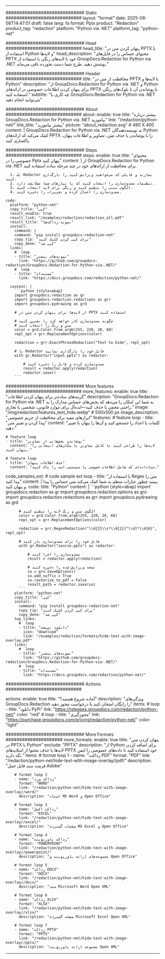 
---
############################# Static ############################
layout: "format"
date:  2025-08-08T14:47:01
draft: false
lang: fa
format: Pptx
product: "Redaction"
product_tag: "redaction"
platform: "Python via .NET"
platform_tag: "python-net"

############################# Head ############################
head_title: "پنهان کردن متن در PPTX با استفاده از Python و لایه‌ها"
head_description: "محتوای حساس را در فایل‌های PPTX خود با لایه‌های رنگی با استفاده از GroupDocs.Redaction for Python via .NET پوشش دهید. طرح شما دست نخورده باقی می‌ماند."

############################# Header ############################
title: "محافظت از متن در PPTX با لایه‌ها و Python" 
description: "از GroupDocs.Redaction for Python via .NET و Python برای پنهان کردن اطلاعات خصوصی در ارائه‌های PPTX با پوشاندن آن با بلوک‌های رنگی استفاده کنید."
subtitle: "چه کاری با GroupDocs.Redaction for Python via .NET می‌توانید انجام دهید" 

############################# About ############################
about:
    enable: true
    title: "بیشتر درباره GroupDocs.Redaction for Python via .NET بیاموزید"
    link: "/redaction/python-net/"
    link_title: "بیشتر بیاموزید"
    picture: "about_redaction.svg" # 480 X 400
    content: |
       GroupDocs.Redaction for Python via .NET به توسعه‌دهندگان Python کمک می‌کند که ارائه‌های PPTX را با پوشاندن یا حذف متن، تصاویر و اطلاعات پنهان، پاکسازی کنند.

############################# Steps ############################
steps:
    enable: true
    title: "محتوای خصوصی را در Pptx پنهان کنید"
    content: |
      از GroupDocs.Redaction for Python via .NET برای محافظت از ارائه‌های خود در چند مرحله ساده استفاده کنید.
      
      1. یک Redactor بسازید و فایلی که می‌خواهید ویرایش کنید را بارگذاری کنید.
      2. تنظیمات مسدودسازی را انتخاب کنید که با نیازهای شما مطابقت دارد.
      3. الگوی متنی را تنظیم کنید و رنگی برای لایه انتخاب کنید.
      4. مسدودسازی را اعمال کرده و تغییرات را ذخیره کنید.
   
    code:
      platform: "python-net"
      copy_title: "کپی"
      result_enable: true
      result_link: "/examples/redaction/redaction_all.pdf"
      result_title: "نمونه رداکت‌ها"
      install:
        command: |
        command: "pip install groupdocs-redaction-net"
        copy_tip: "برای کپی کردن کلیک کنید"
        copy_done: "کپی شد"
      links:
        #  loop
        - title: "نمونه‌های بیشتر"
          link: "https://github.com/groupdocs-redaction/GroupDocs.Redaction-for-Python-via-.NET/"
        #  loop
        - title: "مستندات"
          link: "https://docs.groupdocs.com/redaction/python-net/"
          
      content: |
        ```python {style=abap}
        import groupdocs.redaction as gr
        import groupdocs.redaction.redactions as grr
        import groupdocs.pydrawing as grd

        # از لایه‌ها برای پنهان کردن متن در PPTX استفاده کنید

        # چگونه مسدودسازی کار خواهد کرد را تعیین کنید
        # متن و رنگ را انتخاب کنید
        color = grd.Color.from_argb(255, 220, 20, 60)
        repl_opt = grr.ReplacementOptions(color)
                
        redaction = grr.ExactPhraseRedaction("Text to hide", repl_opt)

        # با Redactor فایل خود را بارگذاری نمایید
        with gr.Redactor("input.pptx") as redactor:

            # مسدودسازی کرده و فایل را ذخیره کنید
            result = redactor.apply(redaction)
            redactor.save()
        ```            


############################# More features ############################
more_features:
  enable: true
  title: "گزینه‌های ساده‌تر برای پنهان کردن اطلاعات"
  description: "GroupDocs.Redaction for Python via .NET به شما این امکان را می‌دهد که بخش‌های حساس مدارک را به راحتی مخفی یا حذف کنید—ایده‌آل برای موارد قانونی، شخصی یا تجاری."
  image: "/img/redaction/features_text_hide.webp" # 500x500 px
  image_description: "ابزارهای مفید برای محافظت از حریم خصوصی"
  features:
    # feature loop
    - title: "پیدا کردن و تغییر متن"
      content: "کلمات یا اعداد را جستجو کنید و آن‌ها را پنهان یا تغییر دهید."

    # feature loop
    - title: "پوشاندن بخش‌هایی از تصاویر"
      content: "لایه‌ها را طراحی کنید تا کامل تصاویر یا مکان‌های انتخابی را پنهان کنید."

    # feature loop
    - title: "حذف اطلاعات پنهان"
      content: "متاداده‌ای که شامل اطلاعات خصوصی یا سیستمی است را پاک کنید."
      
  code_samples_ext:
    # code sample ext loop
    - title: "با استفاده از Regex متن را پیدا کنید"
      content: |
        ببینید چطور عبارات منظم به شما کمک می‌کند متن حساس را پیدا و پنهان کنید.
      code:
        title: "Python"
        content: |
          ```python {style=abap}
          import groupdocs.redaction as gr
          import groupdocs.redaction.options as gro
          import groupdocs.redaction.redactions as grr
          import groupdocs.pydrawing as grd

          # الگوی متن و رنگ لایه را تنظیم کنید
          color = grd.Color.from_argb(255, 220, 20, 60)
          repl_opt = grr.ReplacementOptions(color)

          redaction = grr.RegexRedaction("\\d{2}\\s*\\d{2}[^\\d]*\\d{6}", repl_opt)

          # فایل خود را برای مسدودسازی باز کنید
          with gr.Redactor("source.pptx") as redactor:

              # مسدودسازی را اجرا کنید
              result = redactor.apply(redaction)

              # نسخه ویرایش شده را ذخیره کنید
              so = gro.SaveOptions()
              so.add_suffix = True
              so.rasterize_to_pdf = False
              result_path = redactor.save(so)
          ```
        platform: "python-net"
        copy_title: "کپی"
        install:
          command: "pip install groupdocs-redaction-net"
          copy_tip: "برای کپی کردن کلیک کنید"
          copy_done: "کپی شد"
        top_links:
          #  loop
          - title: "دانلود نتیجه"
            icon: "download"
            link: "/examples/redaction/formats/hide-text-with-image-overlay.pdf"
        links:
          #  loop
          - title: "نمونه‌های بیشتر"
            link: "https://github.com/groupdocs-redaction/GroupDocs.Redaction-for-Python-via-.NET/"
          #  loop
          - title: "مستندات"
            link: "https://docs.groupdocs.com/redaction/python-net/"


############################# Actions ############################

actions:
  enable: true
  title: "آماده شروع هستید؟"
  description: "ویژگی‌های GroupDocs.Redaction را رایگان امتحان کنید یا درخواست مجوز دهید"
  items:
    #  loop
    - title: "دانلود PyPi"
      link: "https://releases.groupdocs.com/redaction/python-net/"
      color: "red"
        #  loop
    - title: "مجوزگیری"
      link: "https://purchase.groupdocs.com/pricing/redaction/python-net/"
      color: "light"


############################# More Formats #####################
more_formats:
    enable: true
    title: "پنهان کردن متن در PPTX با Python"
    exclude: "PPTX"
    description: "از Python برای اضافه کردن لایه‌ها یا حذف محتوا از اسلایدهای PPTX خود استفاده کنید تا داده‌های خصوصی را ایمن نگه دارید."
    items: 
        # format loop 1
        - name: "رداکت PDF"
          format: "PDF"
          link: "/redaction/python-net/hide-text-with-image-overlay//pdf/"
          description: "فرمت سند قابل حمل Adobe"

        # format loop 2
        - name: "رداکت ورد"
          format: "WORD"
          link: "/redaction/python-net/hide-text-with-image-overlay//word/"
          description: "اسناد MS Word و Open Office"
          
        # format loop 3
        - name: "رداکت اکسل"
          format: "EXCEL"
          link: "/redaction/python-net/hide-text-with-image-overlay//excel/"
          description: "صفحات گسترده MS Excel و Open Office"

        # format loop 4
        - name: "رداکت پاورپوینت"
          format: "POWERPOINT"
          link: "/redaction/python-net/hide-text-with-image-overlay//powerpoint/"
          description: "مجموعه‌های ارائه پاورپوینت و Open Office"

        # format loop 5
        - name: "رداکت DOCX"
          format: "DOCX"
          link: "/redaction/python-net/hide-text-with-image-overlay//docx/"
          description: "سند Microsoft Word Open XML"
          
        # format loop 6
        - name: "رداکت XLSX"
          format: "XLSX"
          link: "/redaction/python-net/hide-text-with-image-overlay//xlsx/"
          description: "صفحه گسترده Microsoft Excel Open XML"
          
        # format loop 7
        - name: "رداکت PPTX"
          format: "PPTX"
          link: "/redaction/python-net/hide-text-with-image-overlay//pptx/"
          description: "مجموعه ارائه پاورپوینت Open XML"


---